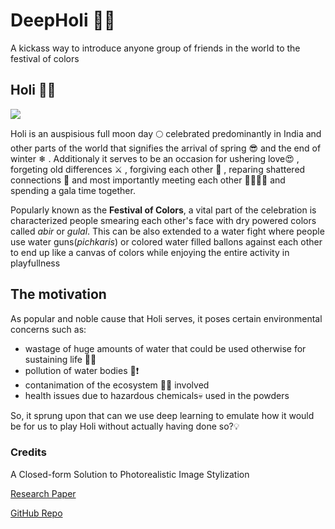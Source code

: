 # DeepHoli 🎨💦
A kickass way to introduce anyone group of friends in the world to the festival of colors

## **Holi** 🎊💃

![](https://unsplash.com/photos/icyZmdkCGZ0)

Holi is an auspisious full moon day 🌕 celebrated predominantly in India and other parts of the world that signifies the arrival of spring 😎 and the end of winter ❄ . Additionaly it serves to be an occasion for ushering love😍 , forgeting old differences ⚔ , forgiving each other 🙏 , reparing shattered connections 🔨 and most importantly meeting each other 🙋‍♀️🙋‍♂️ and spending a gala time together.


Popularly known as the __Festival of Colors__, a vital part of the celebration is characterized people smearing each other's face with dry powered colors called _abir_ or _gulal_. This can be also extended to a water fight where people use water guns(_pichkaris_) or colored water filled ballons against each other to end up like a canvas of colors while enjoying the entire activity in playfullness

## The motivation 

As popular and noble cause that Holi serves, it poses certain environmental concerns such as:
- wastage of huge amounts of water that could be used otherwise for sustaining life 🚫😒
- pollution of water bodies 🌊❗
- contanimation of the ecosystem 🦌🌼 involved 
- health issues due to hazardous chemicals💀 used in the powders 

So, it sprung upon that can we use deep learning to emulate how it would be for us to play Holi without actually having done so?💡



### Credits

A Closed-form Solution to Photorealistic Image Stylization

[Research Paper](https://eccv2018.org/openaccess/content_ECCV_2018/papers/Yijun_Li_A_Closed-form_Solution_ECCV_2018_paper.pdf) 

[GitHub Repo](https://github.com/NVIDIA/FastPhotoStyle)
